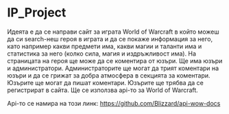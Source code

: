 # IP_Project
Идеята е да се направи сайт за играта World of Warcraft в който можеш да си search-неш героя в играта и да се покаже информация за него, като например какви предмети има, какви магии и таланти има и статистика за него (колко сила, магия и издръжливост има). На страницата на героя ще може да се коментира от юзъри.  Ще има юзъри и администратори. Администраторите ще могат да трият коментари на юзъри и да се грижат за добра атмосфера в секцията за коментари. Юзърите ще могат да пишат коментари. Юзърите ще трябва да се регистрират в сайта.  Ще се използва api-то за World of Warcraft. 

Api-то се намира на този линк: https://github.com/Blizzard/api-wow-docs

